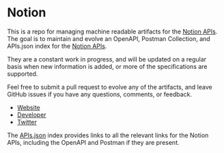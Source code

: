 # NotionThis is a repo for managing machine readable artifacts for the [Notion APIs](http://notion.is/). The goal is to maintain and evolve an OpenAPI, Postman Collection, and APIs.json index for the [Notion APIs](http://notion.is/).They are a constant work in progress, and will be updated on a regular basis when new information is added, or more of the specifications are supported.Feel free to submit a pull request to evolve any of the artifacts, and leave GitHub issues if you have any questions, comments, or feedback.- [Website](http://notion.is/)- [Developer](http://notion.is/)- [Twitter](https://twitter.com/notion)The [APIs.json](https://github.com/api-evangelist/notion/blob/master/apis.json) index provides links to all the relevant links for the Notion APIs, including the OpenAPI and Postman if they are present.